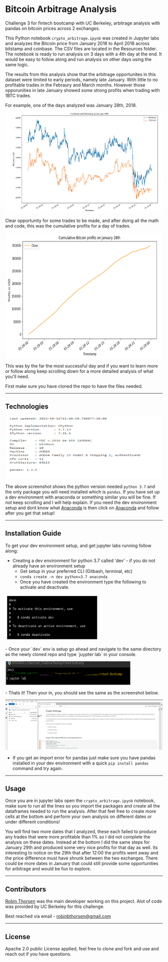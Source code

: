 # Bitcoin Arbitrage Analysis
Challenge 3 for fintech bootcamp with UC Berkeley, arbitrage analysis with pandas on bitcoin prices across 2 exchanges.

This Python notebook `crypto_arbitrage.ipynb` was created in Jupyter labs and analyzes the Bitcoin price from January 2018 to April 2018 across bitstamp and coinbase. The CSV files are located in the Resources folder. The notebook is ready to run analysis on 3 days with a 4th day at the end. It would be easy to follow along and run analysis on other days using the same logic. 

The results from this analysis show that the arbitrage opportunites in this dataset were limited to early periods, namely late January. With little to no profitable trades in the Febraury and March months. However those opporunities in late January showed some strong profits when trading with 1BTC trades.

For example, one of the days analyzed was January 28th, 2018. 

![coinbase and bitstamp prices jan 28th](./Resources/Images/BTC_jan_28.png)


Clear opportunity for some trades to be made, and after doing all the math and code, this was the cumulative profits for a day of trades. 
<p><img src=./Resources/Images/btc_profits_jan28.png width="500" height="400"/></p>

This was by the far the most successful day and if you want to learn more or follow along keep scrolling down for a more detailed analysis of what you'll need. 

First make sure you have cloned the repo to have the files needed.

---

## Technologies

<p><img src=./Resources/Images/versions.png width="500" height="200"/></p>

The above screenshot shows the python version needed `python 3.7` and the only package you will need installed which is `pandas`. If you have set up a dev environment with anaconda or something similar you will be fine. If not keep scrolling and I will help explain. 
If you need the dev environment setup and dont know what [Anaconda]( https://docs.anaconda.com/anaconda/install/) is then click on [Anaconda]( https://docs.anaconda.com/anaconda/install/) and follow after you get that setup!

---

## Installation Guide

To get your dev environment setup, and get jupyter labs running follow along:

- Creating a dev environment for python 3.7 called 'dev' - if you do not already have an environment setup 
    - Get setup in your preferred CLI (Gitbash, terminal, etc)
    - `conda create -n dev python=3.7 anaconda`
    - Once you have created the environment type the following to activate and deactivate.
<p><img src=./Resources/Images/anaconda_dev_env.png width="300" height="150"/></p>
- Once your `dev` env is setup go ahead and navigate to the same directory as the newly cloned repo and type `juypter lab` in your console.
<p><img src=./Resources/Images/jupyterlab.png width="400" height="75"/></p>
- Thats it! Then your in, you should see the same as the screenshot below.

![crypto arbitrage notebook](./Resources/Images/crypto_arbitrage.png)

- If you get an import error for pandas just make sure you have pandas installed in your dev environment with a quick `pip install pandas` command and try again.

---
## Usage

Once you are in jupyter labs open the `crypto_arbitrage.ipynb` notebook, make sure to run all the lines so you import the packages and create all the dataframes needed to run the analysis. After that feel free to create more cells at the bottom and perform your own analysis on different dates or under different conditions!

You will find two more dates that I analyzed, these each failed to produce any trades that were more profitable than 1% so I did not complete the analysis on these dates. Instead at the bottom I did the same steps for January 29th and produced some very nice profits for that day as well. Its interesting to notice on the 29th that after 12:00 the profits went away and the price difference must have shrunk between the two exchanges. There could be more dates in January that could still provide some opportunities for arbitrage and would be fun to explore. 

---

## Contributors

[Robin Thorsen](https://www.linkedin.com/in/robin-thorsen-079819120/) was the main developer working on this project. Alot of code was provided by UC Berkeley for this challenge. 

Best reached via email - robinbthorsen@gmail.com

---

## License

Apache 2.0 public License applied, feel free to clone and fork and use and reach out if you have questions. 
